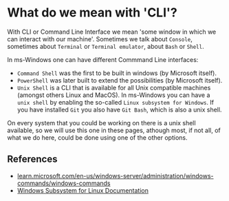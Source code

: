 # What do we mean with 'CLI'? 

With CLI or Command Line Interface we mean 'some window in which we can interact with our machine'. Sometimes we talk about `Console`, sometimes about `Terminal` or `Terminal emulator`, about `Bash` or `Shell`. 

In ms-Windows one can have different Commmand Line interfaces: 
- `Command Shell` was the first to be built in windows (by Microsoft itself). 
- `PowerShell` was later built to extend the possibilities (by Microsoft itself). 
- `Unix Shell` is a CLI that is available for all Unix compatible machines (amongst others Linux and MacOS). In ms-Windows you can have a `unix shell` by enabling the so-called `Linux subsystem for Windows`. If you have installed `Git` you also have `Git Bash`, which is also a unix shell. 

On every system that you could be working on there is a unix shell available, so we will use this one in these pages, athough most, if not all, of what we do here, could be done using one of the other options. 



## References 

- [learn.microsoft.com/en-us/windows-server/administration/windows-commands/windows-commands](https://learn.microsoft.com/en-us/windows-server/administration/windows-commands/windows-commands)
- [Windows Subsystem for Linux Documentation](https://learn.microsoft.com/en-us/windows/wsl/)
